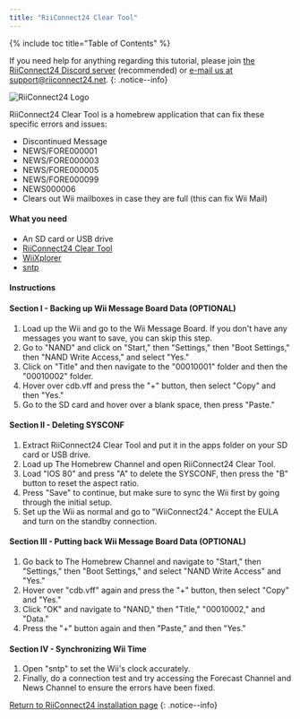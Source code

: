 ```yaml
---
title: "RiiConnect24 Clear Tool"
---
```


{% include toc title="Table of Contents" %}

If you need help for anything regarding this tutorial, please join [the RiiConnect24 Discord server](https://discord.gg/rc24) (recommended) or [e-mail us at support@riiconnect24.net](mailto:support@riiconnect24.net).
{: .notice--info}

![RiiConnect24 Logo](/images/WiiRC24Logo.jpg)

RiiConnect24 Clear Tool is a homebrew application that can fix these specific errors and issues:

+ Discontinued Message 
+ NEWS/FORE000001
+ NEWS/FORE000003
+ NEWS/FORE000005
+ NEWS/FORE000099
+ NEWS000006
+ Clears out Wii mailboxes in case they are full (this can fix Wii Mail)

#### What you need
* An SD card or USB drive
* [RiiConnect24 Clear Tool](https://oscwii.org/library/app/RC24-Clear-Tool)
* [WiiXplorer](https://oscwii.org/library/app/wiixplorer-ss)
* [sntp](https://oscwii.org/library/app/sntp)


#### Instructions

#### Section I - Backing up Wii Message Board Data (OPTIONAL)
1. Load up the Wii and go to the Wii Message Board. If you don't have any messages you want to save, you can skip this step.
2. Go to "NAND" and click on "Start," then "Settings," then "Boot Settings," then "NAND Write Access," and select "Yes."
3. Click on "Title" and then navigate to the "00010001" folder and then the "00010002" folder.
4. Hover over cdb.vff and press the "+" button, then select "Copy" and then "Yes."
5. Go to the SD card and hover over a blank space, then press "Paste."

#### Section II - Deleting SYSCONF
1. Extract RiiConnect24 Clear Tool and put it in the apps folder on your SD card or USB drive.
2. Load up The Homebrew Channel and open RiiConnect24 Clear Tool.
3. Load "IOS 80" and press "A" to delete the SYSCONF, then press the "B" button to reset the aspect ratio.
4. Press "Save" to continue, but make sure to sync the Wii first by going through the initial setup.
5. Set up the Wii as normal and go to "WiiConnect24." Accept the EULA and turn on the standby connection.

#### Section III - Putting back Wii Message Board Data (OPTIONAL)
1. Go back to The Homebrew Channel and navigate to "Start," then "Settings," then "Boot Settings," and select "NAND Write Access" and "Yes."
2. Hover over "cdb.vff" again and press the "+" button, then select "Copy" and "Yes."
3. Click "OK" and navigate to "NAND," then "Title," "00010002," and "Data."
4. Press the "+" button again and then "Paste," and then "Yes."

#### Section IV - Synchronizing Wii Time
1. Open "sntp" to set the Wii's clock accurately.
2. Finally, do a connection test and try accessing the Forecast Channel and News Channel to ensure the errors have been fixed. 

[Return to RiiConnect24 installation page](riiconnect24)
{: .notice--info}
